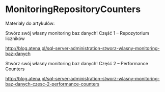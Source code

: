 # MonitoringRepositoryCounters
Materiały do artykułów: 

Stwórz swój własny monitoring baz danych! Część 1 – Repozytorium liczników

http://blog.atena.pl/sql-server-administration-stworz-wlasny-monitoring-baz-danych


Stwórz swój własny monitoring baz danych! Część 2 – Performance Counters

http://blog.atena.pl/sql-server-administration-stworz-wlasny-monitoring-baz-danych-czesc-2-performance-counters
